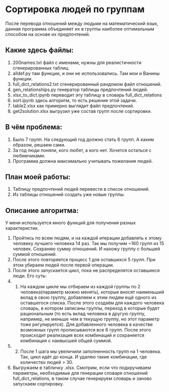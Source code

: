 ﻿# Сортировка людей по группам
После перевода отношений между людьми на математический язык, данная программа объединяет их в группы наиболее оптимальным способом на основе их предпочтений.

## Какие здесь файлы:
1. 200names.txt файл с именами, нужны для реалистичности сгенерированных таблиц.
2. alldef.py там функции, и они не использовались. Там мои и Ванины функции.
3. full_dict_relations2.txt сгенерированный рандомом файл отношений.
4. gen_relationships.py генератор таблицы предпочтений людей.
5. xlsx_to_dict.ipynb переводит эту таблицу в словарь full_dict_relations
6. sort.ipynb здесь алгоритм, то есть решение этой задачи.
7. table2.xlsx как примерно выглядит файл предпочтений.
8. get2solution.xlsx выгрузил уже состав групп после сортировки.

## В чём проблема:
1. Было 7 групп. На следующий год должно стать 6 групп. А каким образом, решаем сами.
2. За год люди поняли, кого любят, а кого нет. Хочется остаться с любимчиками.
3. Программа должна максимально учитывать пожелания людей.

## План моей работы:
1. Таблицу предпочтений людей перевести в список отношений.
2. Из таблицы отношений создать уже новые группы.

## Описание алгоритма:
У меня используется много функций для получения разных характеристик.
1. Пройтись по всем людям, и на каждой итерации добавлять к этому человеку лучшего человека 14 раз.
Так мы получим ~160 групп из 15 человек. Сохраняю сумму отношений. И нахожу группу с большей суммой отношений.
2. После этого повторяется процесс 1 для оставшихся 5 групп. При этом убираем людей после первой операции.
3. После этого запускается цикл, пока не распределятся оставшиеся люди. Его суть:
3. 1. На каждом цикле мы отбираем из каждой группы по 2 человека(параметр можно менять), которые вносят наименьший вклад в свою группу, добавляем к этим людям ещё одного из оставшегося списка. После этого создаём для каждого человека словарь, в котором записаны группы, переход в которые будет рациональным (то есть вклад человека в другую группу, например, не меньше чем в текущую группу, но этот параметр тоже регулируется). Для добавленного человека в качестве возможных групп прописываются все 6 групп. После этого происходит реализация всех комбинаций и сохраняется комбинация с наивысшей общей суммой.
3. 2. После 1 шага мы увеличили заполненность групп на 1 человека. Так, цикл идёт до конца. И удаляю такие комбинации, где количество людей > 30.
4. Выгружаем в табличку .xlsx. Смотрим, если что подкручиваем параметры, необходимые для генерации словаря отношений full_dict_relations, в таком случае генерируем словарь и заново запускаем сортировку.

